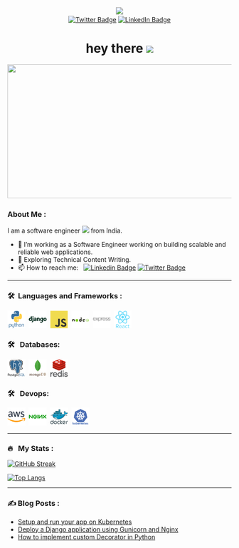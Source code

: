 <div id="header" align="center">
  <img src="https://media0.giphy.com/media/vLlpbDafjgHystuJ0a/giphy.gif?cid=ecf05e47ntole8b82is0r8f6f8ggiho72b98qbe5hmauz2yp&rid=giphy.gif&ct=s" width="100"/>
  <div>
    <a href="https://twitter.com/akashojha777"><img src="https://img.shields.io/badge/Twitter-orange?style=for-the-badge&logo=twitter&logoColor=white" alt="Twitter Badge"></a>
    <a>
      </>
    </a>
    <a href="https://www.linkedin.com/in/akash-ojha"><img src="https://img.shields.io/badge/LinkedIn-blue?style=for-the-badge&logo=linkedin&logoColor=white" alt="LinkedIn Badge"></a>
  </div>
  <h1>
    hey there
    <img src="https://media.giphy.com/media/hvRJCLFzcasrR4ia7z/giphy.gif" width="30px"/>
  </h1>
</div>

<p align="center"><img src="https://i.giphy.com/media/qgQUggAC3Pfv687qPC/giphy.webp" width="600" height="300"  /></p>

### About Me :

I am a software engineer <img src="https://media.giphy.com/media/WUlplcMpOCEmTGBtBW/giphy.gif" width="30"> from India.

- 🔭 I’m working as a Software Engineer working on building scalable and reliable web applications.
- 🌱 Exploring Technical Content Writing.
- 📫 How to reach me: &nbsp; [![Linkedin Badge](https://img.shields.io/badge/akash-ojha-blue?style=flat&logo=Linkedin&logoColor=white)](https://www.linkedin.com/in/akash-ojha) [![Twitter Badge](https://img.shields.io/badge/akash-ojha-green?style=flat&logo=Twitter&logoColor=blue)](https://twitter.com/akashojha777)

---

### 🛠 &nbsp;Languages and Frameworks :

<p>
<img src="https://github.com/devicons/devicon/blob/master/icons/python/python-original-wordmark.svg" title="Python" alt="Python" width="40" height="40"/>&nbsp;
<img src="https://github.com/devicons/devicon/blob/master/icons/django/django-plain-wordmark.svg" title="Django" alt="Django" width="40" height="40"/>&nbsp;
<img src="https://github.com/devicons/devicon/blob/master/icons/javascript/javascript-original.svg" title="JavaScript" alt="JavaScript" width="40" height="40"/>&nbsp;
<img src="https://github.com/devicons/devicon/blob/master/icons/nodejs/nodejs-original-wordmark.svg" title="NodeJS" alt="NodeJS" width="40" height="40"/>&nbsp;
<img src="https://github.com/devicons/devicon/blob/master/icons/express/express-original-wordmark.svg" title="Express" alt="Express" width="40" height="40"/>&nbsp;
<img src="https://github.com/devicons/devicon/blob/master/icons/react/react-original-wordmark.svg" title="React" alt="React" width="40" height="40"/>&nbsp;
</p>

### 🛠 &nbsp; Databases:
<p>
    <img src="https://github.com/devicons/devicon/blob/master/icons/postgresql/postgresql-original-wordmark.svg" title="PostgreSQL"  alt="PostgreSQL" width="40" height="40"/>&nbsp;
    <img src="https://github.com/devicons/devicon/blob/master/icons/mongodb/mongodb-original-wordmark.svg" title="Mongodb"  alt="Mongodb" width="40" height="40"/>&nbsp;
    <img src="https://github.com/devicons/devicon/blob/master/icons/redis/redis-original-wordmark.svg" title="Redis"  alt="Redis" width="40" height="40"/>&nbsp;
</p>

### 🛠 &nbsp; Devops:
<p>
    <img src="https://github.com/devicons/devicon/blob/master/icons/amazonwebservices/amazonwebservices-original-wordmark.svg" title="AWS"  alt="AWS" width="40" height="40"/>&nbsp;
    <img src="https://github.com/devicons/devicon/blob/master/icons/nginx/nginx-original.svg" title="Nginx"  alt="Nginx" width="40" height="40"/>&nbsp;
    <img src="https://github.com/devicons/devicon/blob/master/icons/docker/docker-original-wordmark.svg" title="Docker"  alt="Docker" width="40" height="40"/>&nbsp;
    <img src="https://github.com/devicons/devicon/blob/master/icons/kubernetes/kubernetes-plain-wordmark.svg" title="K8S"  alt="K8S" width="40" height="40"/>&nbsp;
</p>


---

### 🔥 &nbsp; My Stats :
[![GitHub Streak](http://github-readme-streak-stats.herokuapp.com?user=ojhakash&theme=dark&background=000000)](https://git.io/streak-stats)

[![Top Langs](https://github-readme-stats.vercel.app/api/top-langs/?username=ojhakash&layout=compact&theme=vision-friendly-dark)](https://github.com/anuraghazra/github-readme-stats)

---

### ✍️ Blog Posts : 
- [Setup and run your app on Kubernetes](https://techblog.akashojha.com/setup-and-run-your-app-on-kubernetes-locally-in-your-system)
- [Deploy a Django application using Gunicorn and Nginx](https://techblog.akashojha.com/deploy-a-django-application-using-gunicorn-and-nginx)
- [How to implement custom Decorator in Python](https://techblog.akashojha.com/how-to-implement-custom-decorator-in-python)
